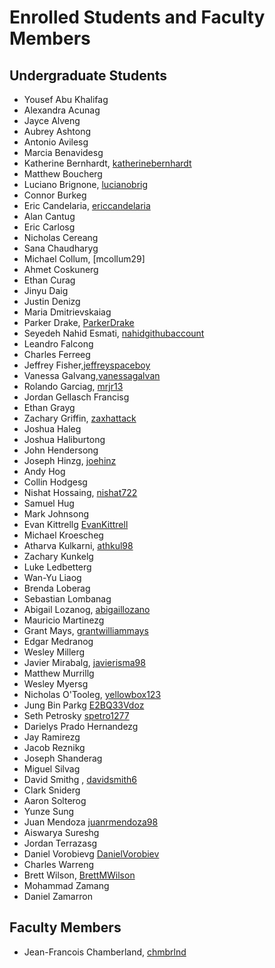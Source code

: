 Enrolled Students and Faculty Members
=====================================


Undergraduate Students
----------------------

* Yousef Abu Khalifag
* Alexandra Acunag
* Jayce Alveng
* Aubrey Ashtong
* Antonio Avilesg
* Marcia Benavidesg
* Katherine Bernhardt, [katherinebernhardt](https://github.com/katherinebernhardt)
* Matthew Boucherg
* Luciano Brignone, [lucianobrig](https://github.com/lucianobrig)
* Connor Burkeg
* Eric Candelaria, [ericcandelaria](https://github.com/ericcandelaria)
* Alan Cantug
* Eric Carlosg
* Nicholas Cereang
* Sana Chaudharyg
* Michael Collum, [mcollum29]
* Ahmet Coskunerg
* Ethan Curag
* Jinyu Daig
* Justin Denizg
* Maria Dmitrievskaiag
* Parker Drake, [ParkerDrake](https://github.com/ParkerDrake)
* Seyedeh Nahid Esmati, [nahidgithubaccount](https://github.com/nahidgithubaccount)
* Leandro Falcong
* Charles Ferreeg
* Jeffrey Fisher,[jeffreyspaceboy](https://github.com/jeffreyspaceboy)
* Vanessa Galvang,[vanessagalvan](https://github.com/vanessagalvan)
* Rolando Garciag, [mrjr13](https://github.com/mrjr13)
* Jordan Gellasch Francisg
* Ethan Grayg
* Zachary Griffin, [zaxhattack](https://github.com/zaxhattack)
* Joshua Haleg
* Joshua Haliburtong
* John Hendersong
* Joseph Hinzg, [joehinz](https://github.com/joehinz)
* Andy Hog
* Collin Hodgesg
* Nishat Hossaing, [nishat722](https://github.com/nishat722)
* Samuel Hug
* Mark Johnsong
* Evan Kittrellg [EvanKittrell](https://github.com/EvanKittrell)
* Michael Kroescheg
* Atharva Kulkarni, [athkul98](https://github.com/athkul98)
* Zachary Kunkelg
* Luke Ledbetterg
* Wan-Yu Liaog
* Brenda Loberag
* Sebastian Lombanag
* Abigail Lozanog, [abigaillozano](https://github.com/abigaillozano)
* Mauricio Martinezg
* Grant Mays, [grantwilliammays](https://github.com/grantwilliammays)
* Edgar Medranog
* Wesley Millerg
* Javier Mirabalg, [javierisma98](https://github.com/javierisma98)
* Matthew Murrillg
* Wesley Myersg
* Nicholas O'Tooleg, [yellowbox123](https://github.com/yellowbox123)
* Jung Bin Parkg [E2BQ33Vdoz](https://github.com/E2BQ33Vdoz)
* Seth Petrosky [spetro1277](https://github.com/spetro1277)
* Darielys Prado Hernandezg
* Jay Ramirezg
* Jacob Reznikg
* Joseph Shanderag
* Miguel Silvag
* David Smithg <David Smith>, [davidsmith6](https://github.com/davidsmith6)
* Clark Sniderg
* Aaron Solterog
* Yunze Sung
* Juan Mendoza [juanrmendoza98](https://github.com/juanrmendoza98)
* Aiswarya Sureshg
* Jordan Terrazasg
* Daniel Vorobievg [DanielVorobiev](https://github.com/DanielVorobiev)
* Charles Warreng
* Brett Wilson, [BrettMWilson](https://github.com/BrettMWilson)
* Mohammad Zamang
* Daniel Zamarron


Faculty Members
---------------

* Jean-Francois Chamberland, [chmbrlnd](https://github.com/chmbrlnd)

